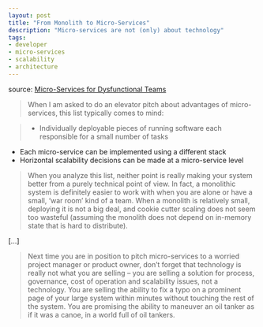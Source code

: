 ```yaml
---
layout: post
title: "From Monolith to Micro-Services"
description: "Micro-services are not (only) about technology"
tags:
- developer
- micro-services
- scalability
- architecture
---
```


source: [Micro-Services for Dysfunctional Teams](http://dejanglozic.com/2015/03/03/micro-services-for-dysfunctional-teams/)

> When I am asked to do an elevator pitch about advantages of micro-services, this list typically comes to mind:

> * Individually deployable pieces of running software each responsible for a small number of tasks
* Each micro-service can be implemented using a different stack
* Horizontal scalability decisions can be made at a micro-service level

> When you analyze this list, neither point is really making your system better from a purely technical point of view. In fact, a monolithic system is definitely easier to work with when you are alone or have a small, ‘war room’ kind of a team. When a monolith is relatively small, deploying it is not a big deal, and cookie cutter scaling does not seem too wasteful (assuming the monolith does not depend on in-memory state that is hard to distribute).

[...]

> Next time you are in position to pitch micro-services to a worried project manager or product owner, don’t forget that technology is really not what you are selling – you are selling a solution for process, governance, cost of operation and scalability issues, not a technology. You are selling the ability to fix a typo on a prominent page of your large system within minutes without touching the rest of the system. You are promising the ability to maneuver an oil tanker as if it was a canoe, in a world full of oil tankers.
